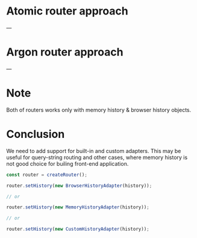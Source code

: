 # Atomic router approach

—

# Argon router approach

—

# Note

Both of routers works only with memory history & browser history objects.

# Conclusion

We need to add support for built-in and custom adapters. This may be useful for query-string routing and other cases, where
memory history is not good choice for builing front-end application.

```ts
const router = createRouter();

router.setHistory(new BrowserHistoryAdapter(history));

// or

router.setHistory(new MemoryHistoryAdapter(history));

// or

router.setHistory(new CustomHistoryAdapter(history));
```